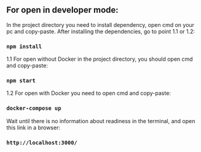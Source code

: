 ## For open in developer mode:

In the project directory you need to install dependency, open cmd on your pc and copy-paste. After installing the
dependencies, go to point 1.1 or 1.2:

### `npm install`

1.1 For open without Docker in the project directory, you should open cmd and copy-paste:

### `npm start`

1.2 For open with Docker you need to open cmd and copy-paste:

### `docker-compose up`

Wait until there is no information about readiness in the terminal, and open this link in a browser:

### `http://localhost:3000/`